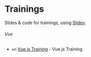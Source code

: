 # Trainings

Slides &amp; code for trainings, using [Slidev](https://sli.dev).

###### Vue

- `en` [Vue.js Training](./2024-08-18) - Vue.js Training
